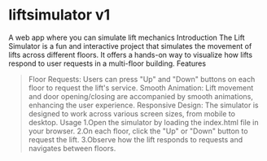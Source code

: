 # liftsimulator v1
 A web app where you can simulate lift mechanics
 Introduction
The Lift Simulator is a fun and interactive project that simulates the movement of lifts across different floors. It offers a hands-on way to visualize how lifts respond to user requests in a multi-floor building. 
Features
>Floor Requests: Users can press "Up" and "Down" buttons on each floor to request the lift's service.
>Smooth Animation: Lift movement and door opening/closing are accompanied by smooth animations, enhancing the user experience.
>Responsive Design: The simulator is designed to work across various screen sizes, from mobile to desktop.
Usage
1.Open the simulator by loading the index.html file in your browser.
2.On each floor, click the "Up" or "Down" button to request the lift.
3.Observe how the lift responds to requests and navigates between floors.
